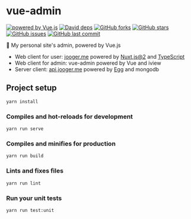 [C-CLIENT]: https://jooger.me
[S-CLIENT]: https://api.jooger.me
[vue]: https://vuejs.org
[vue-image]: https://img.shields.io/badge/Powered%20By-Vue.js-ff69b4.svg?style=flat-square
[david-image]: https://img.shields.io/david/jo0ger/vue-admin.svg?style=flat-square
[david-url]: https://david-dm.org/jo0ger/vue-admin

# vue-admin

[![powered by Vue.js][vue-image]][vue]
[![David deps][david-image]][david-url]
[![GitHub forks](https://img.shields.io/github/forks/jo0ger/vue-admin.svg?style=flat-square)](https://github.com/jo0ger/vue-admin/network)
[![GitHub stars](https://img.shields.io/github/stars/jo0ger/vue-admin.svg?style=flat-square)](https://github.com/jo0ger/vue-admin/stargazers)
[![GitHub issues](https://img.shields.io/github/issues/jo0ger/vue-admin.svg?style=flat-square)](https://github.com/jo0ger/vue-admin/issues)
[![GitHub last commit](https://img.shields.io/github/last-commit/jo0ger/vue-admin.svg?style=flat-square)](https://github.com/jo0ger/vue-admin/commits/master)

🔧 My personal site's admin, powered by Vue.js

* Web client for user: [jooger.me]([C-CLIENT]) powered by [Nuxt.js@2](https://github.com/nuxt/nuxt.js) and [TypeScript](https://github.com/Microsoft/TypeScript)
* Web client for admin: vue-admin powered by Vue and iview
* Server client: [api.jooger.me]([S-CLIENT]) powered by [Egg](https://github.com/eggjs/egg) and mongodb

## Project setup
```
yarn install
```

### Compiles and hot-reloads for development
```
yarn run serve
```

### Compiles and minifies for production
```
yarn run build
```

### Lints and fixes files
```
yarn run lint
```

### Run your unit tests
```
yarn run test:unit
```

